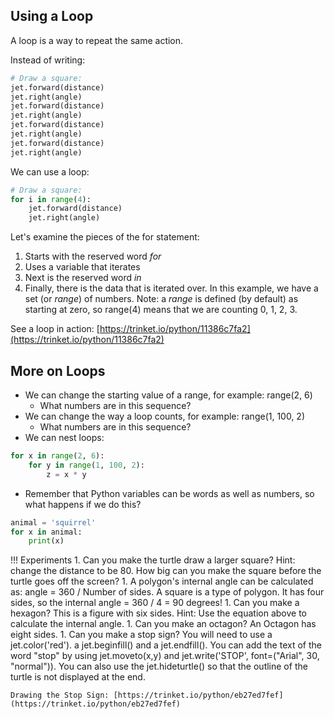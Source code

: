 
## Using a Loop

A loop is a way to repeat the same action.

Instead of writing:

```python
# Draw a square:
jet.forward(distance)
jet.right(angle)
jet.forward(distance)
jet.right(angle)
jet.forward(distance)
jet.right(angle)
jet.forward(distance)
jet.right(angle)
```

We can use a loop:
```python
# Draw a square:
for i in range(4):
    jet.forward(distance)
    jet.right(angle)
```

Let's examine the pieces of the for statement:

1. Starts with the reserved word _for_
1. Uses a variable that iterates
1. Next is the reserved word _in_ 
1. Finally, there is the data that is iterated over.  In this example, we have a set (or _range_) of numbers. Note: a _range_ is defined (by default) as starting at zero, so range(4) means that we are counting 0, 1, 2, 3. 

See a loop in action: [https://trinket.io/python/11386c7fa2](https://trinket.io/python/11386c7fa2)

## More on Loops

- We can change the starting value of a range, for example: range(2, 6)
    - What numbers are in this sequence?
- We can change the way a loop counts, for example: range(1, 100, 2)
    - What numbers are in this sequence?
- We can nest loops:
```python
for x in range(2, 6):
    for y in range(1, 100, 2):
        z = x * y
```
- Remember that Python variables can be words as well as numbers, so what happens if we do this?
```python
animal = 'squirrel'
for x in animal:
    print(x)
```

!!! Experiments
    1. Can you make the turtle draw a larger square?  Hint: change the distance to be 80.  How big can you make the square before the turtle goes off the screen?
    1. A polygon's internal angle can be calculated as: angle = 360 / Number of sides.  A square is a type of polygon.  It has four sides, so the internal angle = 360 / 4 = 90 degrees!
    1. Can you make a hexagon?  This is a figure with six sides.  Hint: Use the equation above to calculate the internal angle.
    1. Can you make an octagon?  An Octagon has eight sides.
    1. Can you make a stop sign?  You will need to use a jet.color('red'). a jet.beginfill() and a jet.endfill().  You can add the text of the word "stop" by using jet.moveto(x,y) and jet.write('STOP', font=("Arial", 30, "normal")).  You can also use the jet.hideturtle() so that the outline of the turtle is not displayed at the end.

    Drawing the Stop Sign: [https://trinket.io/python/eb27ed7fef](https://trinket.io/python/eb27ed7fef)
